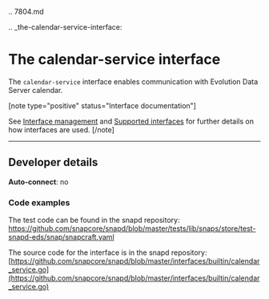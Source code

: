 .. 7804.md

.. _the-calendar-service-interface:

# The calendar-service interface

The `calendar-service` interface enables communication with Evolution Data Server calendar.

[note type="positive" status="Interface documentation"]

See [Interface management](interface-management.md) and [Supported interfaces](supported-interfaces.md) for further details on how interfaces are used.
[/note]

---

<h2 id='heading--dev-details'>Developer details </h2>

**Auto-connect**: no


### Code examples

The test code can be found in the snapd repository: https://github.com/snapcore/snapd/blob/master/tests/lib/snaps/store/test-snapd-eds/snap/snapcraft.yaml

The source code for the interface is in the snapd repository:
[https://github.com/snapcore/snapd/blob/master/interfaces/builtin/calendar_service.go](https://github.com/snapcore/snapd/blob/master/interfaces/builtin/calendar_service.go)